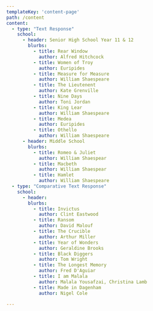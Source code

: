 ```yaml
---
templateKey: 'content-page'
path: /content
content:
  - type: "Text Response"
    school: 
      - header: Senior High School Year 11 & 12
        blurbs:
          - title: Rear Window
            author: Alfred Hitchcock
          - title: Women of Troy
            author: Euripides
          - title: Measure for Measure
            author: William Shaespeare
          - title: The Lieutenent
            author: Kate Grenville
          - title: Nine Days
            author: Toni Jordan
          - title: King Lear
            author: William Shaespeare
          - title: Medea
            author: Euripides
          - title: Othello
            author: William Shaespeare
      - header: Middle School
        blurbs:
          - title: Romeo & Juliet
            author: William Shaespear
          - title: Macbeth
            author: William Shaespear
          - title: Hamlet
            author: William Shaespeare
  - type: "Comparative Text Response"
    school: 
      - header: 
        blurbs:
          - title: Invictus
            author: Clint Eastwood
          - title: Ransom 
            author: David Malouf
          - title: The Crucible
            author: Arthur Miller
          - title: Year of Wonders
            author: Geraldine Brooks
          - title: Black Diggers
            author: Tom Wright
          - title: The Longest Memory
            author: Fred D'Aguiar
          - title: I am Malala
            author: Malala Yousafzai, Christina Lamb
          - title: Made in Dagenham 
            author: Nigel Cole
      
---
```

